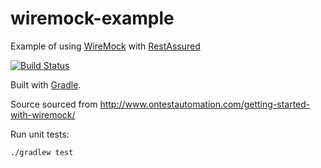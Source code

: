 # wiremock-example
Example of using [WireMock](http://wiremock.org/) with [RestAssured](https://github.com/rest-assured/rest-assured)

[![Build Status](https://travis-ci.org/mmcc007/wiremock-example.svg?branch=master&style=flat-square)](https://travis-ci.org/mmcc007/wiremock-example)

Built with [Gradle](http://gradle.org/). 

Source sourced from http://www.ontestautomation.com/getting-started-with-wiremock/

Run unit tests:

    ./gradlew test
